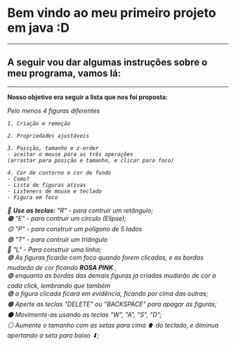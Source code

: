 <h1> Bem vindo ao meu primeiro projeto em java :D </h1>
 
<hr>

<h2> A seguir vou dar algumas instruções sobre o meu programa, vamos lá:</h2>

<hr>

<b>Nosso objetivo era seguir a lista que nos foi proposta:</b>

 <i> Pelo menos 4 figuras diferentes
    
    1. Criação e remoção 
   
    2. Propriedades ajustáveis
   
    3. Posição, tamanho e z-order
    - aceitar o mouse para as três operações
    (arrastar para posição e tamanho, e clicar para foco)
   
    4. Cor de contorno e cor de fundo
    - Como?
    - Lista de figuras ativas
    - Listeners de mouse e teclado
    - Figura em foco 

🔴 <b> Use as teclas:</b> "R" - para contruir um retângulo; <br>
🟠 "E" - para contruir um círculo (Elípse); <br>
🟡 "P" - para construir um polígono de 5 lados <br>
🟢 "T" - para contruir um triângulo <br>
🔵 "L" - Para construir uma linha; <br>
🟣 As figuras ficarão com foco quando forem clicadas, e as bordas mudarão de cor ficando <b> ROSA PINK </b>, <br>
🟣 enquanto as bordas das demais figuras ja criadas mudarão de cor a cada click, lembrando que também <br>
🟣 a figura clicada ficará em evidência, ficando por cima das outras; <br>
🟤 Aperte as teclas "DELETE" ou "BACKSPACE" para apagar as figuras; <br>
⚫ Movimente-as usando as teclas "W", "A", "S", "D"; <br>
⚪ Aumente o tamanho com as setas para cima ⬆ do teclado, e diminua apertando a seta para baixo ⬇; <br>
